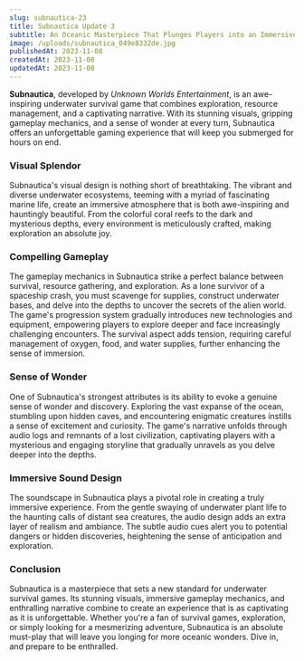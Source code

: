 ```yaml
---
slug: subnautica-23
title: Subnautica Update 3
subtitle: An Oceanic Masterpiece That Plunges Players into an Immersive Underwater World
image: /uploads/subnautica_049e8332de.jpg
publishedAt: 2023-11-08
createdAt: 2023-11-08
updatedAt: 2023-11-08
---
```


__Subnautica__, developed by _Unknown Worlds Entertainment_, is an awe-inspiring underwater survival game that combines exploration, resource management, and a captivating narrative. With its stunning visuals, gripping gameplay mechanics, and a sense of wonder at every turn, Subnautica offers an unforgettable gaming experience that will keep you submerged for hours on end.

### Visual Splendor
Subnautica's visual design is nothing short of breathtaking. The vibrant and diverse underwater ecosystems, teeming with a myriad of fascinating marine life, create an immersive atmosphere that is both awe-inspiring and hauntingly beautiful. From the colorful coral reefs to the dark and mysterious depths, every environment is meticulously crafted, making exploration an absolute joy.

### Compelling Gameplay
The gameplay mechanics in Subnautica strike a perfect balance between survival, resource gathering, and exploration. As a lone survivor of a spaceship crash, you must scavenge for supplies, construct underwater bases, and delve into the depths to uncover the secrets of the alien world. The game's progression system gradually introduces new technologies and equipment, empowering players to explore deeper and face increasingly challenging encounters. The survival aspect adds tension, requiring careful management of oxygen, food, and water supplies, further enhancing the sense of immersion.

### Sense of Wonder
One of Subnautica's strongest attributes is its ability to evoke a genuine sense of wonder and discovery. Exploring the vast expanse of the ocean, stumbling upon hidden caves, and encountering enigmatic creatures instills a sense of excitement and curiosity. The game's narrative unfolds through audio logs and remnants of a lost civilization, captivating players with a mysterious and engaging storyline that gradually unravels as you delve deeper into the depths.

### Immersive Sound Design
The soundscape in Subnautica plays a pivotal role in creating a truly immersive experience. From the gentle swaying of underwater plant life to the haunting calls of distant sea creatures, the audio design adds an extra layer of realism and ambiance. The subtle audio cues alert you to potential dangers or hidden discoveries, heightening the sense of anticipation and exploration.

### Conclusion
Subnautica is a masterpiece that sets a new standard for underwater survival games. Its stunning visuals, immersive gameplay mechanics, and enthralling narrative combine to create an experience that is as captivating as it is unforgettable. Whether you're a fan of survival games, exploration, or simply looking for a mesmerizing adventure, Subnautica is an absolute must-play that will leave you longing for more oceanic wonders. Dive in, and prepare to be enthralled.
